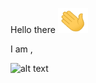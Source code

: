 Hello there <img
    src="https://raw.githubusercontent.com/Maghsingh/Maghsingh/main/gifs/Hi.gif"
    alt="Computer man"
    style="width: 48px; height: 40px"
  />

I am ,

![alt text](https://raw.githubusercontent.com/Maghsingh/Maghsingh/main/gifs/maghsingh.gif)
